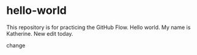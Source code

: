 # hello-world
This repository is for practicing the GitHub Flow.
Hello world. My name is Katherine.
New edit today.

change

